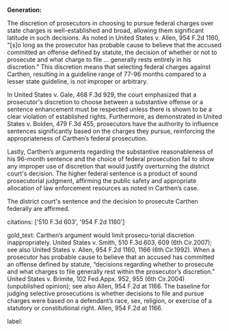 **Generation:**

The discretion of prosecutors in choosing to pursue federal charges over state charges is well-established and broad, allowing them significant latitude in such decisions. As noted in United States v. Allen, 954 F.2d 1160, "[s]o long as the prosecutor has probable cause to believe that the accused committed an offense defined by statute, the decision of whether or not to prosecute and what charge to file ... generally rests entirely in his discretion.” This discretion means that selecting federal charges against Carthen, resulting in a guideline range of 77-96 months compared to a lesser state guideline, is not improper or arbitrary.

In United States v. Gale, 468 F.3d 929, the court emphasized that a prosecutor's discretion to choose between a substantive offense or a sentence enhancement must be respected unless there is shown to be a clear violation of established rights. Furthermore, as demonstrated in United States v. Bolden, 479 F.3d 455, prosecutors have the authority to influence sentences significantly based on the charges they pursue, reinforcing the appropriateness of Carthen’s federal prosecution.

Lastly, Carthen’s arguments regarding the substantive reasonableness of his 96-month sentence and the choice of federal prosecution fail to show any improper use of discretion that would justify overturning the district court's decision. The higher federal sentence is a product of sound prosecutorial judgment, affirming the public safety and appropriate allocation of law enforcement resources as noted in Carthen’s case.

The district court's sentence and the decision to prosecute Carthen federally are affirmed.

citations: ['510 F.3d 603', '954 F.2d 1160']

gold_text: Carthen’s argument would limit prosecu-torial discretion inappropriately. United States v. Smith, 510 F.3d 603, 609 (6th Cir.2007); see also United States v. Allen, 954 F.2d 1160, 1166 (6th Cir.1992). When a prosecutor has probable cause to believe that an accused has committed an offense defined by statute, “decisions regarding whether to prosecute and what charges to file generally rest within the prosecutor’s discretion.” United States v. Brimite, 102 Fed.Appx. 952, 955 (6th Cir.2004) (unpublished opinion); see also Allen, 954 F.2d at 1166. The baseline for judging selective prosecutions is whether decisions to file and pursue charges were based on a defendant’s race, sex, religion, or exercise of a statutory or constitutional right. Allen, 954 F.2d at 1166.

label: 
